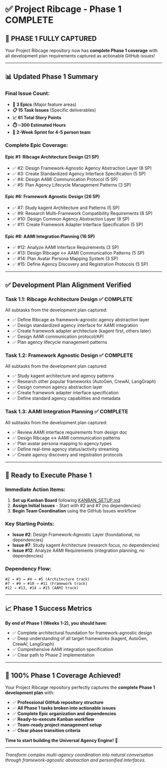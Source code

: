 # ✅ **Project Ribcage - Phase 1 COMPLETE**

## 🎯 **PHASE 1 FULLY CAPTURED**
Your Project Ribcage repository now has **complete Phase 1 coverage** with all development plan requirements captured as actionable GitHub issues!

---

## 📊 **Updated Phase 1 Summary**

### **Final Issue Count:**
- **🎯 3 Epics** (Major feature areas)
- **📋 15 Task Issues** (Specific deliverables)
- **📈 61 Total Story Points**
- **⏱️ ~300 Estimated Hours**
- **👥 2-Week Sprint for 4-5 person team**

### **Complete Epic Coverage:**

#### **Epic #1: Ribcage Architecture Design (21 SP)**
- ✅ #2: Design Framework-Agnostic Agency Abstraction Layer (8 SP)
- ✅ #3: Create Standardized Agency Interface Specification (5 SP)
- ✅ #4: Design AAMI Communication Protocol (5 SP)
- ✅ #5: Plan Agency Lifecycle Management Patterns (3 SP)

#### **Epic #6: Framework Agnostic Design (26 SP)**
- ✅ #7: Study kagent Architecture and Patterns (5 SP)
- ✅ #9: Research Multi-Framework Compatibility Requirements (8 SP)
- ✅ #10: Design Common Agency Abstraction Layer (8 SP)
- ✅ #11: Create Framework Adapter Interface Specification (5 SP)

#### **Epic #8: AAMI Integration Planning (16 SP)**
- ✅ #12: Analyze AAMI Interface Requirements (3 SP)
- ✅ #13: Design Ribcage ↔ AAMI Communication Patterns (5 SP)
- ✅ #14: Plan Avatar Persona Mapping System (3 SP)
- ✅ #15: Define Agency Discovery and Registration Protocols (5 SP)

---

## ✅ **Development Plan Alignment Verified**

### **Task 1.1: Ribcage Architecture Design** ✅ COMPLETE
All subtasks from the development plan captured:
- ✅ Define Ribcage as framework-agnostic agency abstraction layer
- ✅ Design standardized agency interface for AAMI integration
- ✅ Create framework adapter architecture (kagent first, others later)
- ✅ Design AAMI communication protocol/API
- ✅ Plan agency lifecycle management patterns

### **Task 1.2: Framework Agnostic Design** ✅ COMPLETE
All subtasks from the development plan captured:
- ✅ Study kagent architecture and agency patterns
- ✅ Research other popular frameworks (AutoGen, CrewAI, LangGraph)
- ✅ Design common agency abstraction layer
- ✅ Create framework adapter interface specification
- ✅ Define standard agency capabilities and metadata

### **Task 1.3: AAMI Integration Planning** ✅ COMPLETE
All subtasks from the development plan captured:
- ✅ Review AAMI interface requirements from design doc
- ✅ Design Ribcage ↔ AAMI communication patterns
- ✅ Plan avatar persona mapping to agency types
- ✅ Define real-time agency status/activity streaming
- ✅ Create agency discovery and registration protocols

---

## 🚀 **Ready to Execute Phase 1**

### **Immediate Action Items:**
1. **Set up Kanban Board** following [KANBAN_SETUP.md](KANBAN_SETUP.md)
2. **Assign Initial Issues** - Start with #2 and #7 (no dependencies)
3. **Begin Team Coordination** using the GitHub Issues workflow

### **Key Starting Points:**
- **Issue #2**: Design Framework-Agnostic Layer (foundational, no dependencies)
- **Issue #7**: Study kagent Architecture (research focus, no dependencies)
- **Issue #12**: Analyze AAMI Requirements (integration planning, no dependencies)

### **Dependency Flow:**
```
#2 → #3 → #4 → #5 (Architecture track)
#7 → #9 → #10 → #11 (Framework track)  
#12 → #13, #14 → #15 (AAMI track)
```

---

## 📈 **Phase 1 Success Metrics**

**By end of Phase 1 (Weeks 1-2), you should have:**
- ✅ Complete architectural foundation for framework-agnostic design
- ✅ Deep understanding of all target frameworks (kagent, AutoGen, CrewAI, LangGraph)
- ✅ Comprehensive AAMI integration specification
- ✅ Clear path to Phase 2 implementation

---

## 🎉 **100% Phase 1 Coverage Achieved!**

Your Project Ribcage repository perfectly captures the **complete Phase 1 development plan** with:
- ✅ **Professional GitHub repository structure**
- ✅ **All Phase 1 tasks broken into actionable issues**
- ✅ **Complete Epic organization and dependencies**
- ✅ **Ready-to-execute Kanban workflow**
- ✅ **Team-ready project management setup**
- ✅ **Clear phase transition criteria**

**Time to start building the Universal Agency Engine!** 🚀

---

*Transform complex multi-agency coordination into natural conversation through framework-agnostic abstraction and personified interfaces.*